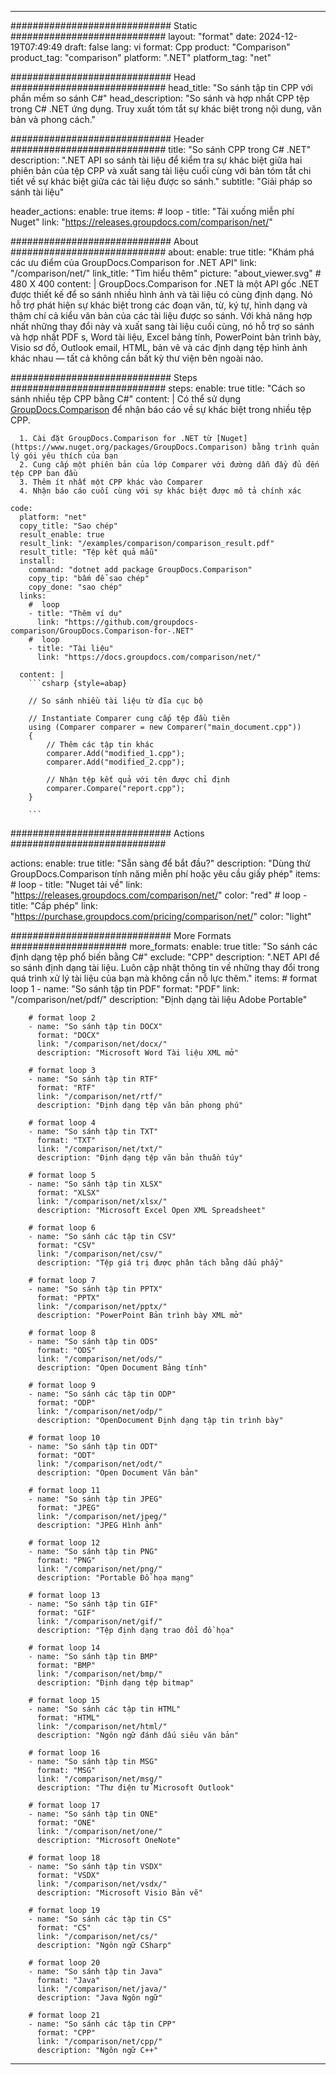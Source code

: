 
---
############################# Static ############################
layout: "format"
date:  2024-12-19T07:49:49
draft: false
lang: vi
format: Cpp
product: "Comparison"
product_tag: "comparison"
platform: ".NET"
platform_tag: "net"

############################# Head ############################
head_title: "So sánh tập tin CPP với phần mềm so sánh C#"
head_description: "So sánh và hợp nhất CPP tệp trong C# .NET ứng dụng. Truy xuất tóm tắt sự khác biệt trong nội dung, văn bản và phong cách."

############################# Header ############################
title: "So sánh CPP trong C# .NET" 
description: ".NET API so sánh tài liệu để kiểm tra sự khác biệt giữa hai phiên bản của tệp CPP và xuất sang tài liệu cuối cùng với bản tóm tắt chi tiết về sự khác biệt giữa các tài liệu được so sánh."
subtitle: "Giải pháp so sánh tài liệu" 

header_actions:
  enable: true
  items:
    #  loop
    - title: "Tải xuống miễn phí Nuget"
      link: "https://releases.groupdocs.com/comparison/net/"
      
############################# About ############################
about:
    enable: true
    title: "Khám phá các ưu điểm của GroupDocs.Comparison for .NET API"
    link: "/comparison/net/"
    link_title: "Tìm hiểu thêm"
    picture: "about_viewer.svg" # 480 X 400
    content: |
       GroupDocs.Comparison for .NET là một API gốc .NET được thiết kế để so sánh nhiều hình ảnh và tài liệu có cùng định dạng. Nó hỗ trợ phát hiện sự khác biệt trong các đoạn văn, từ, ký tự, hình dạng và thậm chí cả kiểu văn bản của các tài liệu được so sánh. Với khả năng hợp nhất những thay đổi này và xuất sang tài liệu cuối cùng, nó hỗ trợ so sánh và hợp nhất PDF s, Word tài liệu, Excel bảng tính, PowerPoint bản trình bày, Visio sơ đồ, Outlook email, HTML, bản vẽ và các định dạng tệp hình ảnh khác nhau — tất cả không cần bất kỳ thư viện bên ngoài nào.

############################# Steps ############################
steps:
    enable: true
    title: "Cách so sánh nhiều tệp CPP bằng C#"
    content: |
      Có thể sử dụng [GroupDocs.Comparison](https://products.groupdocs.com/comparison/net/) để nhận báo cáo về sự khác biệt trong nhiều tệp CPP.
      
      1. Cài đặt GroupDocs.Comparison for .NET từ [Nuget](https://www.nuget.org/packages/GroupDocs.Comparison) bằng trình quản lý gói yêu thích của bạn
      2. Cung cấp một phiên bản của lớp Comparer với đường dẫn đầy đủ đến tệp CPP ban đầu
      3. Thêm ít nhất một CPP khác vào Comparer
      4. Nhận báo cáo cuối cùng với sự khác biệt được mô tả chính xác
   
    code:
      platform: "net"
      copy_title: "Sao chép"
      result_enable: true
      result_link: "/examples/comparison/comparison_result.pdf"
      result_title: "Tệp kết quả mẫu"
      install:
        command: "dotnet add package GroupDocs.Comparison"
        copy_tip: "bấm để sao chép"
        copy_done: "sao chép"
      links:
        #  loop
        - title: "Thêm ví dụ"
          link: "https://github.com/groupdocs-comparison/GroupDocs.Comparison-for-.NET"
        #  loop
        - title: "Tài liệu"
          link: "https://docs.groupdocs.com/comparison/net/"
          
      content: |
        ```csharp {style=abap}

        // So sánh nhiều tài liệu từ đĩa cục bộ

        // Instantiate Comparer cung cấp tệp đầu tiên
        using (Comparer comparer = new Comparer("main_document.cpp"))
        {
            // Thêm các tập tin khác
        	comparer.Add("modified_1.cpp");
            comparer.Add("modified_2.cpp");

            // Nhận tệp kết quả với tên được chỉ định
            comparer.Compare("report.cpp"); 
        }
        
        ```            

############################# Actions ############################

actions:
  enable: true
  title: "Sẵn sàng để bắt đầu?"
  description: "Dùng thử GroupDocs.Comparison tính năng miễn phí hoặc yêu cầu giấy phép"
  items:
    #  loop
    - title: "Nuget tải về"
      link: "https://releases.groupdocs.com/comparison/net/"
      color: "red"
        #  loop
    - title: "Cấp phép"
      link: "https://purchase.groupdocs.com/pricing/comparison/net/"
      color: "light"


############################# More Formats #####################
more_formats:
    enable: true
    title: "So sánh các định dạng tệp phổ biến bằng C#"
    exclude: "CPP"
    description: ".NET API để so sánh định dạng tài liệu. Luôn cập nhật thông tin về những thay đổi trong quá trình xử lý tài liệu của bạn mà không cần nỗ lực thêm."
    items: 
        # format loop 1
        - name: "So sánh tập tin PDF"
          format: "PDF"
          link: "/comparison/net/pdf/"
          description: "Định dạng tài liệu Adobe Portable"

        # format loop 2
        - name: "So sánh tập tin DOCX"
          format: "DOCX"
          link: "/comparison/net/docx/"
          description: "Microsoft Word Tài liệu XML mở"

        # format loop 3
        - name: "So sánh tập tin RTF"
          format: "RTF"
          link: "/comparison/net/rtf/"
          description: "Định dạng tệp văn bản phong phú"

        # format loop 4
        - name: "So sánh tập tin TXT"
          format: "TXT"
          link: "/comparison/net/txt/"
          description: "Định dạng tệp văn bản thuần túy"

        # format loop 5
        - name: "So sánh tập tin XLSX"
          format: "XLSX"
          link: "/comparison/net/xlsx/"
          description: "Microsoft Excel Open XML Spreadsheet"

        # format loop 6
        - name: "So sánh các tập tin CSV"
          format: "CSV"
          link: "/comparison/net/csv/"
          description: "Tệp giá trị được phân tách bằng dấu phẩy"

        # format loop 7
        - name: "So sánh tập tin PPTX"
          format: "PPTX"
          link: "/comparison/net/pptx/"
          description: "PowerPoint Bản trình bày XML mở"

        # format loop 8
        - name: "So sánh tập tin ODS"
          format: "ODS"
          link: "/comparison/net/ods/"
          description: "Open Document Bảng tính"

        # format loop 9
        - name: "So sánh các tập tin ODP"
          format: "ODP"
          link: "/comparison/net/odp/"
          description: "OpenDocument Định dạng tập tin trình bày"

        # format loop 10
        - name: "So sánh tập tin ODT"
          format: "ODT"
          link: "/comparison/net/odt/"
          description: "Open Document Văn bản"

        # format loop 11
        - name: "So sánh tập tin JPEG"
          format: "JPEG"
          link: "/comparison/net/jpeg/"
          description: "JPEG Hình ảnh"

        # format loop 12
        - name: "So sánh tập tin PNG"
          format: "PNG"
          link: "/comparison/net/png/"
          description: "Portable Đồ họa mạng"

        # format loop 13
        - name: "So sánh tập tin GIF"
          format: "GIF"
          link: "/comparison/net/gif/"
          description: "Tệp định dạng trao đổi đồ họa"

        # format loop 14
        - name: "So sánh tập tin BMP"
          format: "BMP"
          link: "/comparison/net/bmp/"
          description: "Định dạng tệp bitmap"

        # format loop 15
        - name: "So sánh các tập tin HTML"
          format: "HTML"
          link: "/comparison/net/html/"
          description: "Ngôn ngữ đánh dấu siêu văn bản"

        # format loop 16
        - name: "So sánh tập tin MSG"
          format: "MSG"
          link: "/comparison/net/msg/"
          description: "Thư điện tử Microsoft Outlook"

        # format loop 17
        - name: "So sánh tập tin ONE"
          format: "ONE"
          link: "/comparison/net/one/"
          description: "Microsoft OneNote"

        # format loop 18
        - name: "So sánh tập tin VSDX"
          format: "VSDX"
          link: "/comparison/net/vsdx/"
          description: "Microsoft Visio Bản vẽ"

        # format loop 19
        - name: "So sánh các tập tin CS"
          format: "CS"
          link: "/comparison/net/cs/"
          description: "Ngôn ngữ CSharp"

        # format loop 20
        - name: "So sánh tập tin Java"
          format: "Java"
          link: "/comparison/net/java/"
          description: "Java Ngôn ngữ"
          
        # format loop 21
        - name: "So sánh các tập tin CPP"
          format: "CPP"
          link: "/comparison/net/cpp/"
          description: "Ngôn ngữ C++"
---
